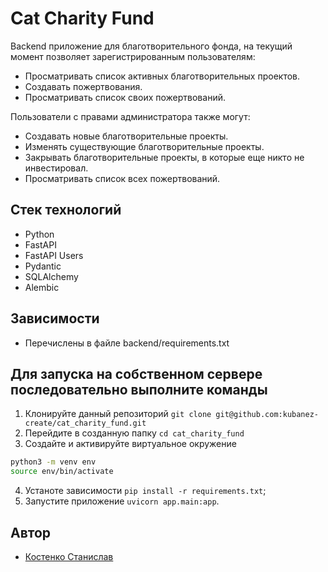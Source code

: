 # Cat Charity Fund

Backend приложение для благотворительного фонда, на текущий момент позволяет зарегистрированным пользователям:

- Просматривать список активных благотворительных проектов.
- Создавать пожертвования.
- Просматривать список своих пожертвований.

Пользователи с правами администратора также могут:
- Создавать новые благотворительные проекты.
- Изменять существующие благотворительные проекты.
- Закрывать благотворительные проекты, в которые еще никто не инвестировал.
- Просматривать список всех пожертвований.


## Стек технологий
- Python
- FastAPI
- FastAPI Users
- Pydantic
- SQLAlchemy
- Alembic

## Зависимости
- Перечислены в файле backend/requirements.txt

## Для запуска на собственном сервере последовательно выполните команды

1. Клонируйте данный репозиторий `git clone git@github.com:kubanez-create/cat_charity_fund.git`
2. Перейдите в созданную папку `cd cat_charity_fund`
3. Создайте и активируйте виртуальное окружение
```bash
python3 -m venv env
source env/bin/activate
```
4. Устаноте зависимости `pip install -r requirements.txt`;
5. Запустите приложение `uvicorn app.main:app`.

## Автор

- [Костенко Станислав](https://github.com/kubanez-create) 
